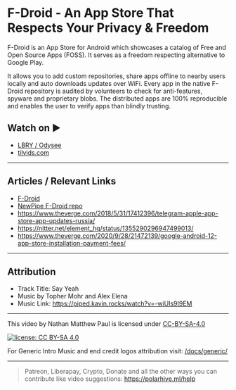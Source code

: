 # F-Droid - An App Store That Respects Your Privacy & Freedom

F-Droid is an App Store for Android which showcases a catalog of Free and Open Source Apps (FOSS). It serves as a freedom respecting alternative to Google Play.

It allows you to add custom repositories, share apps offline to nearby users locally and auto downloads updates over WiFi. Every app in the native F-Droid repository is audited by volunteers to check for anti-features, spyware and proprietary blobs. The distributed apps are 100% reproducible and enables the user to verify apps than blindly trusting.

## Watch on ▶️

- [LBRY / Odysee](https://odysee.com/@polarhive:e/f-droid-an-appstore-that-respects-your-privacy-and-freedom:2)
- [tilvids.com](https://tilvids.com/videos/watch/323e48f2-c452-4323-abc6-e84785681707)

---

## Articles / Relevant Links

- [F-Droid](https://f-droid.org/)
- [NewPipe F-Droid repo](https://newpipe.net/FAQ/tutorials/install-add-fdroid-repo/)
- <https://www.theverge.com/2018/5/31/17412396/telegram-apple-app-store-app-updates-russia/>
- <https://nitter.net/element_hq/status/1355290296947499013/>
- <https://www.theverge.com/2020/9/28/21472139/google-android-12-app-store-installation-payment-fees/>

---

## Attribution

- Track Title: Say Yeah
- Music by Topher Mohr and Alex Elena
- Music Link: <https://piped.kavin.rocks/watch?v=-wiUIs9I9EM>

---
This video by Nathan Matthew Paul is licensed under [CC-BY-SA-4.0](https://creativecommons.org/licenses/by-sa/4.0/)

[![license: CC BY-SA 4.0](https://polarhive.ml/assets/badges/cc-by-sa-4.svg)](https://creativecommons.org/licenses/by-sa/4.0/)

For Generic Intro Music and end credit logos attribution visit: [/docs/generic/](https://codeberg.org/polarhive/videos/src/branch/main/docs/generic/)

---
> Patreon, Liberapay, Crypto, Donate and all the other ways you can contribute like video suggestions: <https://polarhive.ml/help>
